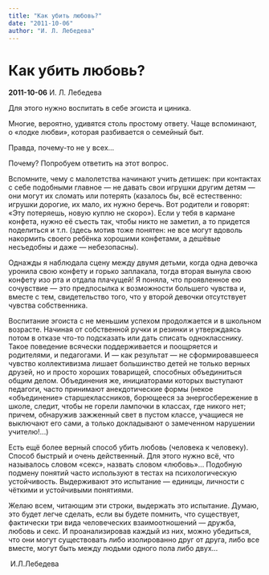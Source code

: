 ```yaml
---
title: "Как убить любовь?"
date: "2011-10-06"
author: "И. Л. Лебедева"
---
```


# Как убить любовь?

**2011-10-06** И. Л. Лебедева

Для этого нужно воспитать в себе эгоиста и циника.

Многие, вероятно, удивятся столь простому ответу. Чаще вспоминают, о «лодке любви», которая разбивается о семейный быт.

Правда, почему-то не у всех...

Почему? Попробуем ответить на этот вопрос.

Вспомните, чему с малолетства начинают учить детишек: при контактах с себе подобными главное — не давать свои игрушки другим детям — они могут их сломать или потерять (казалось бы, всё естественно: игрушки дорогие, их мало, их нужно беречь. Вот родители и говорят: «Эту потеряешь, новую куплю не скоро»). Если у тебя в кармане конфета, нужно её съесть так, чтобы никто не заметил, а то придется поделиться и т.п. (здесь мотив тоже понятен: не все могут вдоволь накормить своего ребёнка хорошими конфетами, а дешёвые несъедобны и даже — небезопасны).

Однажды я наблюдала сцену между двумя детьми, когда одна девочка уронила свою конфету и горько заплакала, тогда вторая вынула свою конфету изо рта и отдала плачущей! Я поняла, что проявленное ею сочувствие — это предпосылка к возможности большего чувства и, вместе с тем, свидетельство того, что у второй девочки отсутствует чувства собственника.

Воспитание эгоиста с не меньшим успехом продолжается и в школьном возрасте. Начиная от собственной ручки и резинки и утверждаясь потом в отказе что-то подсказать или дать списать однокласснику. Такое поведение всячески поддерживается и поощряется и родителями, и педагогами. И — как результат — не сформировавшееся чувство коллективизма лишает большинство детей не только верных друзей, но и просто хороших товарищей, способных объединиться общим делом. Объединения же, инициаторами которых выступают педагоги, часто принимают анекдотические формы (некое «объединение» старшеклассников, борющееся за энергосбережение в школе, следит, чтобы не горели лампочки в классах, где никого нет; причем, обнаружив зажженный свет в пустом классе, учащиеся не выключают его сами, а только докладывают о замеченном нарушении учителю!...)

Есть ещё более верный способ убить любовь (человека к человеку). Способ быстрый и очень действенный. Для этого нужно всё, что называлось словом «секс», назвать словом «любовь»... Подобную подмену понятий часто используют в тестах на психологическую устойчивость. Выдерживают это испытание — единицы, личности с чёткими и устойчивыми понятиями.

Желаю всем, читающим эти строки, выдержать это испытание. Думаю, это будет легче сделать, если вы будете помнить, что существует, фактически три вида человеческих взаимоотношений — дружба, любовь и секс. И проанализировав каждый из них, можно убедиться, что они могут существовать либо изолированно друг от друга, либо все вместе, могут быть между людьми одного пола либо двух...

 И.Л.Лебедева